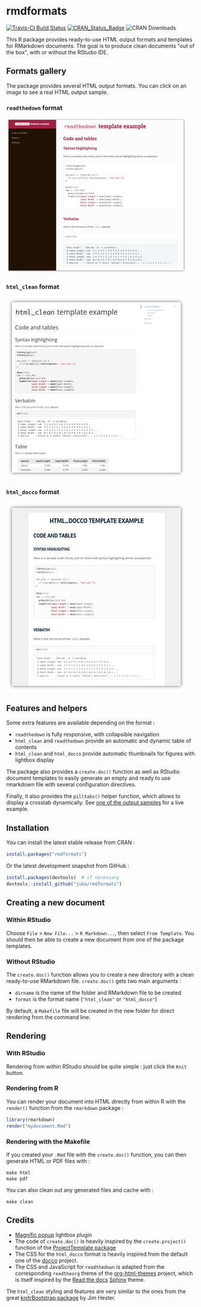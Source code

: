 # rmdformats

[![Travis-CI Build Status](https://travis-ci.org/juba/rmdformats.svg?branch=master)](https://travis-ci.org/juba/rmdformats)
[![CRAN_Status_Badge](http://www.r-pkg.org/badges/version/rmdformats)](http://cran.r-project.org/package=rmdformats)
![CRAN Downloads](http://cranlogs.r-pkg.org/badges/last-month/rmdformats)


This R package provides ready-to-use HTML output formats and templates for
RMarkdown documents. The goal is to produce clean documents "out of the box",
with or without the RStudio IDE.

## Formats gallery

The package provides several HTML output formats. You can click on an image to see a real HTML output sample.

### `readthedown` format

[![](resources/screenshots/readthedown.png)](https://rawgit.com/juba/rmdformats/master/resources/examples/readthedown/readthedown.html)

### `html_clean` format

[![](resources/screenshots/html_clean.png)](https://rawgit.com/juba/rmdformats/master/resources/examples/html_clean/html_clean_sample.html)



### `html_docco` format

[![](resources/screenshots/html_docco.png)](https://rawgit.com/juba/rmdformats/master/resources/examples/html_docco/html_docco_sample.html)


## Features and helpers

Some extra features are available depending on the format :

- `readthedown` is fully responsive, with collapsible navigation
- `html_clean` and `readthedown` provide an automatic and dynamic table of contents
- `html_clean` and `html_docco` provide automatic thumbnails for figures with lightbox display

The package also provides a `create.doc()` function as well as RStudio document
templates to easily generate an empty and ready to use rmarkdown file with
several configuration directives.

Finally, it also provides the `pilltabs()` helper function, which allows to display a crosstab dynamically. See [one of the output samples](https://cdn.rawgit.com/juba/rmdformats/master/resources/examples/html_clean/html_clean_sample.html#Table) for a live example.


## Installation

You can install the latest stable release from CRAN :

```r
install.packages("rmdformats")
```

Or the latest development snapshot from GitHub :

```r
install.packages(devtools)  # if necessary
devtools::install_github("juba/rmdformats")
```

## Creating a new document

### Within RStudio

Choose `File` > `New File...` > `R Markdown...`, then select `From Template`.
You should then be able to create a new document from one of the package
templates.

### Without RStudio

The `create.doc()` function allows you to create a new directory with a clean
ready-to-use RMarkdown file. `create.doc()` gets two main arguments :

- `dirname` is the name of the folder and RMarkdown file to be created
- `format` is the format name (`"html_clean"` or `"html_docco"`)

By default, a `Makefile` file will be created in the new folder for direct
rendering from the command line.

## Rendering

### With RStudio

Rendering from within RStudio should be quite simple : just click the `Knit` button.

### Rendering from R

You can render your document into HTML directly from within R with the
`render()` function from the `rmarkdown` package :

```r
library(rmarkdown)
render("mydocument.Rmd")
```

### Rendering with the Makefile

If you created your `.Rmd` file with the `create.doc()` function, you can then
generate HTML or PDF files with :

```    
make html
make pdf
```

You can also clean out any generated files and cache with :

```
make clean
```


## Credits

- [Magnific popup](http://dimsemenov.com/plugins/magnific-popup/) lightbox plugin
- The code of `create.doc()` is heavily inspired by the `create.project()` function of the [ProjectTemplate package](http://projecttemplate.net/)
- The CSS for the `html_docco` format is heavily inspired from the default one of the [docco](https://jashkenas.github.io/docco/) project.
- The CSS and JavaScript for `readthedown` is adapted from the corresponding `readtheorg` theme of the [org-html-themes](https://github.com/fniessen/org-html-themes) project, which is itself inspired by the [Read the docs](https://readthedocs.org/) [Sphinx](http://sphinx-doc.org/) theme.

The `html_clean` styling and features are very similar to the ones from the great
[knitrBootstrap package](https://github.com/jimhester/knitrBootstrap) by Jim
Hester.
